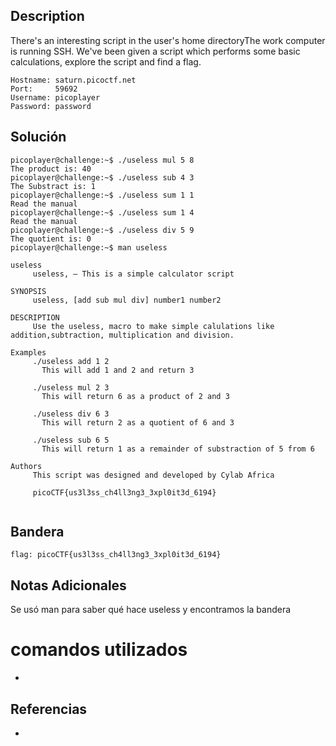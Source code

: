 ## Description

There's an interesting script in the user's home directoryThe work computer is running SSH. We've been given a script which performs some basic calculations, explore the script and find a flag.

```
Hostname: saturn.picoctf.net
Port:     59692
Username: picoplayer
Password: password
```
## Solución
```shell
picoplayer@challenge:~$ ./useless mul 5 8
The product is: 40
picoplayer@challenge:~$ ./useless sub 4 3
The Substract is: 1
picoplayer@challenge:~$ ./useless sum 1 1
Read the manual
picoplayer@challenge:~$ ./useless sum 1 4
Read the manual
picoplayer@challenge:~$ ./useless div 5 9
The quotient is: 0
picoplayer@challenge:~$ man useless 

useless
     useless, — This is a simple calculator script

SYNOPSIS
     useless, [add sub mul div] number1 number2

DESCRIPTION
     Use the useless, macro to make simple calulations like addition,subtraction, multiplication and division.

Examples
     ./useless add 1 2
       This will add 1 and 2 and return 3

     ./useless mul 2 3
       This will return 6 as a product of 2 and 3

     ./useless div 6 3
       This will return 2 as a quotient of 6 and 3

     ./useless sub 6 5
       This will return 1 as a remainder of substraction of 5 from 6

Authors
     This script was designed and developed by Cylab Africa

     picoCTF{us3l3ss_ch4ll3ng3_3xpl0it3d_6194}


```
## Bandera
```shell
flag: picoCTF{us3l3ss_ch4ll3ng3_3xpl0it3d_6194}
```
## Notas Adicionales
Se usó man para saber qué hace useless y encontramos la bandera

# comandos utilizados
-  
## Referencias
- 